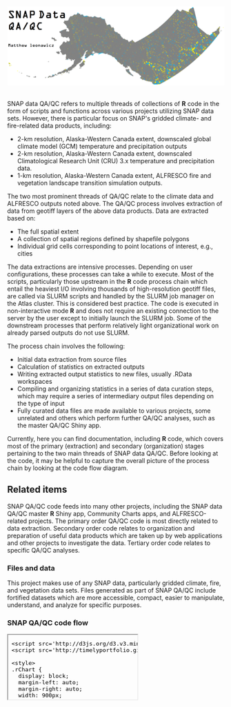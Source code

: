 


##
##
##
<img class="centered" src="img/qaqc_image.png" width="900"/>

##

SNAP data QA/QC refers to multiple threads of collections of **R** code in the form of scripts and functions across various projects utilizing SNAP data sets.
However, there is particular focus on SNAP's gridded climate- and fire-related data products, including:

* 2-km resolution, Alaska-Western Canada extent, downscaled global climate model (GCM) temperature and precipitation outputs
* 2-km resolution, Alaska-Western Canada extent, downscaled Climatological Research Unit (CRU) 3.x temperature and precipitation data.
* 1-km resolution, Alaska-Western Canada extent, ALFRESCO fire and vegetation landscape transition simulation outputs.

The two most prominent threads of QA/QC relate to the climate data and ALFRESCO outputs noted above.
The QA/QC process involves extraction of data from geotiff layers of the above data products.
Data are extracted based on:

* The full spatial extent
* A collection of spatial regions defined by shapefile polygons
* Individual grid cells corresponding to point locations of interest, e.g., cities

The data extractions are intensive processes.
Depending on user configurations, these processes can take a while to execute.
Most of the scripts, particularly those upstream in the **R** code process chain which entail the heaviest I/O involving thousands of high-resolution geotiff files,
are called via SLURM scripts and handled by the SLURM job manager on the Atlas cluster.
This is considered best practice.
The code is executed in non-interactive mode **R** and does not require an existing connection to the server by the user except to initially launch the SLURM job.
Some of the downstream processes that perform relatively light organizational work on already parsed outputs do not use SLURM.

The process chain involves the following:

* Initial data extraction from source files
* Calculation of statistics on extracted outputs
* Writing extracted output statistics to new files, usually .RData workspaces
* Compiling and organizing statistics in a series of data curation steps, which may require a series of intermediary output files depending on the type of input
* Fully curated data files are made available to various projects, some unrelated and others which perform further QA/QC analyses, such as the master QA/QC Shiny app.

Currently, here you can find documentation, including **R** code, which covers most of the primary (extraction) and secondary (organization) stages pertaining to the two main threads of SNAP data QA/QC.
Before looking at the code, it may be helpful to capture the overall picture of the process chain by looking at the code flow diagram.

## Related items
SNAP QA/QC code feeds into many other projects, including the SNAP data QA/QC master **R** Shiny app, Community Charts apps, and ALFRESCO-related projects.
The primary order QA/QC code is most directly related to data extraction.
Secondary order code relates to organization and preparation of useful data products which are taken up by web applications and other projects to investigate the data.
Tertiary order code relates to specific QA/QC analyses.

### Files and data
This project makes use of any SNAP data, particularly gridded climate, fire, and vegetation data sets.
Files generated as part of SNAP QA/QC include fortified datasets which are more accessible, compact, easier to manipulate, understand, and analyze for specific purposes.

### SNAP QA/QC code flow











<iframe srcdoc=' &lt;!doctype HTML&gt;
&lt;meta charset = &#039;utf-8&#039;&gt;
&lt;html&gt;
  &lt;head&gt;
    &lt;link rel=&#039;stylesheet&#039; href=&#039;http://timelyportfolio.github.io/rCharts_d3_sankey/css/sankey.css&#039;&gt;
    
    &lt;script src=&#039;http://d3js.org/d3.v3.min.js&#039; type=&#039;text/javascript&#039;&gt;&lt;/script&gt;
    &lt;script src=&#039;http://timelyportfolio.github.io/rCharts_d3_sankey/js/sankey.js&#039; type=&#039;text/javascript&#039;&gt;&lt;/script&gt;
    
    &lt;style&gt;
    .rChart {
      display: block;
      margin-left: auto; 
      margin-right: auto;
      width: 900px;
      height: 800px;
    }  
    &lt;/style&gt;
    
  &lt;/head&gt;
  &lt;body &gt;
    
    &lt;div id = &#039;chart11d830882d50&#039; class = &#039;rChart d3_sankey&#039;&gt;&lt;/div&gt;    
    ï»¿&lt;!--Attribution:
Mike Bostock https://github.com/d3/d3-plugins/tree/master/sankey
Mike Bostock http://bost.ocks.org/mike/sankey/
--&gt;

&lt;script&gt;
(function(){
var params = {
 &quot;dom&quot;: &quot;chart11d830882d50&quot;,
&quot;width&quot;:    900,
&quot;height&quot;:    800,
&quot;data&quot;: {
 &quot;source&quot;: [ &quot;AR4_AR5_extract.slurm&quot;, &quot;CRU_extract.slurm&quot;, &quot;AR4_AR5_extract.R&quot;, &quot;AR4_AR5_extract.R&quot;, &quot;AR4_AR5_extract.R&quot;, &quot;CRU_extract.R&quot;, &quot;CRU_extract.R&quot;, &quot;CRU_extract.R&quot;, &quot;shapes2cells_AKCAN2km_5pct.RData&quot;, &quot;Community location data: locs.csv&quot;, &quot;2-km AK-CAN downscaled climate data&quot;, &quot;shapes2cells_AKCAN2km_5pct.RData&quot;, &quot;Community location data: locs.csv&quot;, &quot;2-km AK-CAN downscaled climate data&quot;, &quot;Regional shapefiles&quot;, &quot;shapes2cells.R&quot;, &quot;shapes2cells.R&quot;, &quot;shapes2cells.R&quot;, &quot;cities_setup.slurm&quot;, &quot;stats_setup.R&quot;, &quot;samples_setup.R&quot;, &quot;samples_setup_CRU31.R&quot;, &quot;qaqc_app_metadata.R&quot;, &quot;qaqc_app_metadata.R&quot;, &quot;cities_meta_akcan2km.RData&quot;, &quot;alfStatsByRep_Rmpi.slurm&quot;, &quot;shapes2cells_AKCAN1km.RData&quot;, &quot;shapes2cells_AKCAN1km_rmNA.RData&quot;, &quot;alfStatsByRep_Rmpi.R&quot;, &quot;alfStatsByRep.R&quot;, &quot;Intermediary data&quot;, &quot;getAlfStatsAndDensities.R&quot;, &quot;getAlfStatsAndDensities.R&quot;, &quot;getAlfStatsAndDensities.R&quot;, &quot;1-km ALFRESCO outputs&quot;, &quot;1-km ALFRESCO outputs&quot; ],
&quot;target&quot;: [ &quot;AR4_AR5_extract.R&quot;, &quot;CRU_extract.R&quot;, &quot;cities_setup.R&quot;, &quot;stats_setup.R&quot;, &quot;samples_setup.R&quot;, &quot;cities_setup_CRU31.R&quot;, &quot;stats_setup_CRU31.R&quot;, &quot;samples_setup_CRU31.R&quot;, &quot;AR4_AR5_extract.R&quot;, &quot;AR4_AR5_extract.R&quot;, &quot;AR4_AR5_extract.R&quot;, &quot;CRU_extract.R&quot;, &quot;CRU_extract.R&quot;, &quot;CRU_extract.R&quot;, &quot;shapes2cells.R&quot;, &quot;shapes2cells_AKCAN2km_5pct.RData&quot;, &quot;shapes2cells_AKCAN1km.RData&quot;, &quot;shapes2cells_AKCAN1km_rmNA.RData&quot;, &quot;cities_setup.R&quot;, &quot;Master QAQC app: meta.RData&quot;, &quot;Master QAQC app: meta.RData&quot;, &quot;Master QAQC app: meta.RData&quot;, &quot;Master QAQC app: meta.RData&quot;, &quot;cities_meta_akcan2km.RData&quot;, &quot;Master QAQC app: meta.RData&quot;, &quot;alfStatsByRep_Rmpi.R&quot;, &quot;alfStatsByRep_Rmpi.R&quot;, &quot;alfStatsByRep_Rmpi.R&quot;, &quot;alfStatsByRep.R&quot;, &quot;Intermediary data&quot;, &quot;getAlfStatsAndDensities.R&quot;, &quot;Master QAQC app: meta.RData&quot;, &quot;App data&quot;, &quot;Other QAQC analyses&quot;, &quot;alfStatsByRep_Rmpi.R&quot;, &quot;alfStatsByRep.R&quot; ],
&quot;value&quot;: [      1,      1,      1,      1,      1,      1,      1,      1,      1,      1,      1,      1,      1,      1,      1,      1,      1,      1,      1,      1,      1,      1,      1,      1,      1,      1,      1,      1,      1,      1,      1,      1,      1,      1,      1,      1 ] 
},
&quot;nodeWidth&quot;:     15,
&quot;nodePadding&quot;:     10,
&quot;layout&quot;:     32,
&quot;margin&quot;: {
 &quot;right&quot;:     20,
&quot;left&quot;:     20,
&quot;bottom&quot;:     50,
&quot;top&quot;:     50 
},
&quot;title&quot;: &quot;Code Flow&quot;,
&quot;id&quot;: &quot;chart11d830882d50&quot; 
};

params.units ? units = &quot; &quot; + params.units : units = &quot;&quot;;

//hard code these now but eventually make available
var formatNumber = d3.format(&quot;0,.0f&quot;),    // zero decimal places
    format = function(d) { return formatNumber(d) + units; },
    color = d3.scale.category20();

if(params.labelFormat){
  formatNumber = d3.format(&quot;.2%&quot;);
}

var svg = d3.select(&#039;#&#039; + params.id).append(&quot;svg&quot;)
    .attr(&quot;width&quot;, params.width)
    .attr(&quot;height&quot;, params.height);
    
var sankey = d3.sankey()
    .nodeWidth(params.nodeWidth)
    .nodePadding(params.nodePadding)
    .layout(params.layout)
    .size([params.width,params.height]);
    
var path = sankey.link();
    
var data = params.data,
    links = [],
    nodes = [];
    
//get all source and target into nodes
//will reduce to unique in the next step
//also get links in object form
data.source.forEach(function (d, i) {
    nodes.push({ &quot;name&quot;: data.source[i] });
    nodes.push({ &quot;name&quot;: data.target[i] });
    links.push({ &quot;source&quot;: data.source[i], &quot;target&quot;: data.target[i], &quot;value&quot;: +data.value[i] });
}); 

//now get nodes based on links data
//thanks Mike Bostock https://groups.google.com/d/msg/d3-js/pl297cFtIQk/Eso4q_eBu1IJ
//this handy little function returns only the distinct / unique nodes
nodes = d3.keys(d3.nest()
                .key(function (d) { return d.name; })
                .map(nodes));

//it appears d3 with force layout wants a numeric source and target
//so loop through each link replacing the text with its index from node
links.forEach(function (d, i) {
    links[i].source = nodes.indexOf(links[i].source);
    links[i].target = nodes.indexOf(links[i].target);
});

//now loop through each nodes to make nodes an array of objects rather than an array of strings
nodes.forEach(function (d, i) {
    nodes[i] = { &quot;name&quot;: d };
});

sankey
  .nodes(nodes)
  .links(links)
  .layout(params.layout);
  
var link = svg.append(&quot;g&quot;).selectAll(&quot;.link&quot;)
  .data(links)
.enter().append(&quot;path&quot;)
  .attr(&quot;class&quot;, &quot;link&quot;)
  .attr(&quot;d&quot;, path)
  .style(&quot;stroke-width&quot;, function (d) { return Math.max(1, d.dy); })
  .sort(function (a, b) { return b.dy - a.dy; });

link.append(&quot;title&quot;)
  .text(function (d) { return d.source.name + &quot; â<U+0086><U+0092> &quot; + d.target.name + &quot;\n&quot; + format(d.value); });

var node = svg.append(&quot;g&quot;).selectAll(&quot;.node&quot;)
  .data(nodes)
.enter().append(&quot;g&quot;)
  .attr(&quot;class&quot;, &quot;node&quot;)
  .attr(&quot;transform&quot;, function (d) { return &quot;translate(&quot; + d.x + &quot;,&quot; + d.y + &quot;)&quot;; })
.call(d3.behavior.drag()
  .origin(function (d) { return d; })
  .on(&quot;dragstart&quot;, function () { this.parentNode.appendChild(this); })
  .on(&quot;drag&quot;, dragmove));

node.append(&quot;rect&quot;)
  .attr(&quot;height&quot;, function (d) { return d.dy; })
  .attr(&quot;width&quot;, sankey.nodeWidth())
  .style(&quot;fill&quot;, function (d) { return d.color = color(d.name.replace(/ .*/, &quot;&quot;)); })
  .style(&quot;stroke&quot;, function (d) { return d3.rgb(d.color).darker(2); })
.append(&quot;title&quot;)
  .text(function (d) { return d.name + &quot;\n&quot; + format(d.value); });

node.append(&quot;text&quot;)
  .attr(&quot;x&quot;, -6)
  .attr(&quot;y&quot;, function (d) { return d.dy / 2; })
  .attr(&quot;dy&quot;, &quot;.35em&quot;)
  .attr(&quot;text-anchor&quot;, &quot;end&quot;)
  .attr(&quot;transform&quot;, null)
  .text(function (d) { return d.name; })
.filter(function (d) { return d.x &lt; params.width / 2; })
  .attr(&quot;x&quot;, 6 + sankey.nodeWidth())
  .attr(&quot;text-anchor&quot;, &quot;start&quot;);

// the function for moving the nodes
  function dragmove(d) {
    d3.select(this).attr(&quot;transform&quot;, 
        &quot;translate(&quot; + (
                   d.x = Math.max(0, Math.min(params.width - d.dx, d3.event.x))
                ) + &quot;,&quot; + (
                   d.y = Math.max(0, Math.min(params.height - d.dy, d3.event.y))
                ) + &quot;)&quot;);
        sankey.relayout();
        link.attr(&quot;d&quot;, path);
  }
})();
&lt;/script&gt;
    
    
    &lt;script&gt;
      var cscale = d3.scale.category20b();
      d3.selectAll(&#039;#chart11d830882d50 svg path.link&#039;)
        .style(&#039;stroke&#039;, function(d){
          return cscale(d.source.name);
        })
      d3.selectAll(&#039;#chart11d830882d50 svg .node rect&#039;)
        .style(&#039;fill&#039;, function(d){
          return cscale(d.name)
        })
        .style(&#039;stroke&#039;, &#039;none&#039;)
    &lt;/script&gt;
        
  &lt;/body&gt;
&lt;/html&gt; ' scrolling='no' frameBorder='0' seamless class='rChart  http://timelyportfolio.github.io/rCharts_d3_sankey/libraries/widgets/d3_sankey  ' id='iframe-chart11d830882d50'> </iframe>
 <style>iframe.rChart{ width: 100%; height: 400px;}</style>
<style>iframe.rChart{ width: 100%; height: 840px;}</style>
